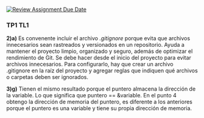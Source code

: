 [![Review Assignment Due Date](https://classroom.github.com/assets/deadline-readme-button-22041afd0340ce965d47ae6ef1cefeee28c7c493a6346c4f15d667ab976d596c.svg)](https://classroom.github.com/a/kl-E8VQf)
### TP1 TL1
**2)a)** Es convenente incluir el archivo _.gitignore_ porque evita que archivos innecesarios sean rastreados y versionados en un repositorio. Ayuda a mantener el proyecto limpio, organizado y seguro, además de optimizar el rendimiento de Git.
Se debe hacer desde el inicio del proyecto para evitar archivos innecesarios.
Para configurarlo, hay que crear un archivo .gitignore en la raíz del proyecto y agregar reglas que indiquen qué archivos o carpetas deben ser ignorados.




**3)g)** Tienen el mismo resultado porque el puntero almacena la dirección de la variable. Lo que significa que puntero == &variable.
En el punto 4 obtengo la dirección de memoria del puntero, es diferente a los anteriores porque el puntero es una variable y tiene su propia dirección de memoria.

